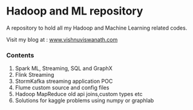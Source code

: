 # Hadoop and ML repository

A repository to hold all my Hadoop and Machine Learning related codes.

Visit my blog at : www.vishnuviswanath.com

### Contents

1. Spark ML, Streaming, SQL and GraphX
2. Flink Streaming
3. StormKafka streaming application POC
4. Flume custom source and config files
5. Hadoop MapReduce old api joins,custom types etc
6. Solutions for kaggle problems using numpy or graphlab
